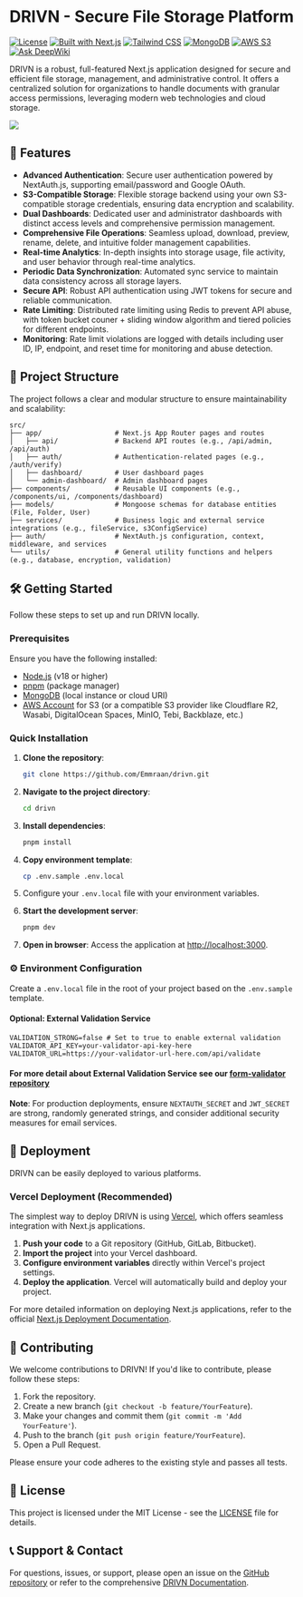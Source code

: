 # DRIVN - Secure File Storage Platform

[![License](https://img.shields.io/badge/License-MIT-blue.svg)](https://opensource.org/licenses/MIT)
[![Built with Next.js](https://img.shields.io/badge/Built%20with-Next.js-000000.svg)](https://nextjs.org/)
[![Tailwind CSS](https://img.shields.io/badge/Tailwind%20CSS-38B2AC?style=for-the-badge&logo=tailwind-css&logoColor=white)](https://tailwindcss.com/)
[![MongoDB](https://img.shields.io/badge/MongoDB-47A248?style=for-the-badge&logo=mongodb&logoColor=white)](https://www.mongodb.com/)
[![AWS S3](https://img.shields.io/badge/AWS%20S3-569A31?style=for-the-badge&logo=amazon-s3&logoColor=white)](https://aws.amazon.com/s3/)
[![Ask DeepWiki](https://deepwiki.com/badge.svg)](https://deepwiki.com/Emmraan/drivn)

DRIVN is a robust, full-featured Next.js application designed for secure and efficient file storage, management, and administrative control. It offers a centralized solution for organizations to handle documents with granular access permissions, leveraging modern web technologies and cloud storage.

<img src="https://res.cloudinary.com/dxqqsk0xm/image/upload/v1754724064/12823d9f-fa14-4599-88d8-093f38191159.png">

## 🚀 Features

-   **Advanced Authentication**: Secure user authentication powered by NextAuth.js, supporting email/password and Google OAuth.
-   **S3-Compatible Storage**: Flexible storage backend using your own S3-compatible storage credentials, ensuring data encryption and scalability.
-   **Dual Dashboards**: Dedicated user and administrator dashboards with distinct access levels and comprehensive permission management.
-   **Comprehensive File Operations**: Seamless upload, download, preview, rename, delete, and intuitive folder management capabilities.
-   **Real-time Analytics**: In-depth insights into storage usage, file activity, and user behavior through real-time analytics.
-   **Periodic Data Synchronization**: Automated sync service to maintain data consistency across all storage layers.
-   **Secure API**: Robust API authentication using JWT tokens for secure and reliable communication.
-   **Rate Limiting**: Distributed rate limiting using Redis to prevent API abuse, with token bucket couner + sliding window algorithm and tiered policies for different endpoints.
-   **Monitoring**: Rate limit violations are logged with details including user ID, IP, endpoint, and reset time for monitoring and abuse detection.

## 📂 Project Structure

The project follows a clear and modular structure to ensure maintainability and scalability:

```
src/
├── app/                  # Next.js App Router pages and routes
│   ├── api/              # Backend API routes (e.g., /api/admin, /api/auth)
│   ├── auth/             # Authentication-related pages (e.g., /auth/verify)
│   ├── dashboard/        # User dashboard pages
│   └── admin-dashboard/  # Admin dashboard pages
├── components/           # Reusable UI components (e.g., /components/ui, /components/dashboard)
├── models/               # Mongoose schemas for database entities (File, Folder, User)
├── services/             # Business logic and external service integrations (e.g., fileService, s3ConfigService)
├── auth/                 # NextAuth.js configuration, context, middleware, and services
└── utils/                # General utility functions and helpers (e.g., database, encryption, validation)
```

## 🛠️ Getting Started

Follow these steps to set up and run DRIVN locally.

### Prerequisites

Ensure you have the following installed:

-   [Node.js](https://nodejs.org/) (v18 or higher)
-   [pnpm](https://pnpm.io/) (package manager)
-   [MongoDB](https://www.mongodb.com/try/download/community) (local instance or cloud URI)
-   [AWS Account](https://aws.amazon.com/) for S3 (or a compatible S3 provider like Cloudflare R2, Wasabi, DigitalOcean Spaces, MinIO, Tebi, Backblaze, etc.)

### Quick Installation

1.  **Clone the repository**:
    ```bash
    git clone https://github.com/Emmraan/drivn.git
    ```

2.  **Navigate to the project directory**:
    ```bash
    cd drivn
    ```

3.  **Install dependencies**:
    ```bash
    pnpm install
    ```

4.  **Copy environment template**:
    ```bash
    cp .env.sample .env.local
    ```

5.  Configure your `.env.local` file with your environment variables.

6.  **Start the development server**:
    ```bash
    pnpm dev
    ```

7.  **Open in browser**:
    Access the application at [http://localhost:3000](http://localhost:3000).

### ⚙️ Environment Configuration

Create a `.env.local` file in the root of your project based on the `.env.sample` template.

#### Optional: External Validation Service

```env
VALIDATION_STRONG=false # Set to true to enable external validation
VALIDATOR_API_KEY=your-validator-api-key-here
VALIDATOR_URL=https://your-validator-url-here.com/api/validate
```
#### For more detail about External Validation Service see our [form-validator repository](https://github.com/Emmraan/form-validator)

**Note**: For production deployments, ensure `NEXTAUTH_SECRET` and `JWT_SECRET` are strong, randomly generated strings, and consider additional security measures for email services.

## 🚀 Deployment

DRIVN can be easily deployed to various platforms.

### Vercel Deployment (Recommended)

The simplest way to deploy DRIVN is using [Vercel](https://vercel.com), which offers seamless integration with Next.js applications.

1.  **Push your code** to a Git repository (GitHub, GitLab, Bitbucket).
2.  **Import the project** into your Vercel dashboard.
3.  **Configure environment variables** directly within Vercel's project settings.
4.  **Deploy the application**. Vercel will automatically build and deploy your project.

For more detailed information on deploying Next.js applications, refer to the official [Next.js Deployment Documentation](https://nextjs.org/docs/app/building-your-application/deploying).

## 🤝 Contributing

We welcome contributions to DRIVN! If you'd like to contribute, please follow these steps:

1.  Fork the repository.
2.  Create a new branch (`git checkout -b feature/YourFeature`).
3.  Make your changes and commit them (`git commit -m 'Add YourFeature'`).
4.  Push to the branch (`git push origin feature/YourFeature`).
5.  Open a Pull Request.

Please ensure your code adheres to the existing style and passes all tests.

## 📄 License

This project is licensed under the MIT License - see the [LICENSE](LICENSE) file for details.

## 📞 Support & Contact

For questions, issues, or support, please open an issue on the [GitHub repository](https://github.com/Emmraan/drivn/issues) or refer to the comprehensive [DRIVN Documentation](https://deepwiki.com/Emmraan/drivn).
